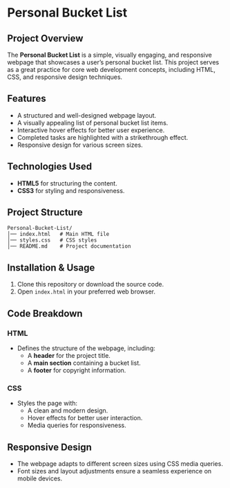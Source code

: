 # Personal Bucket List

## Project Overview
The **Personal Bucket List** is a simple, visually engaging, and responsive webpage that showcases a user’s personal bucket list. This project serves as a great practice for core web development concepts, including HTML, CSS, and responsive design techniques.

## Features
- A structured and well-designed webpage layout.
- A visually appealing list of personal bucket list items.
- Interactive hover effects for better user experience.
- Completed tasks are highlighted with a strikethrough effect.
- Responsive design for various screen sizes.

## Technologies Used
- **HTML5** for structuring the content.
- **CSS3** for styling and responsiveness.

## Project Structure
```
Personal-Bucket-List/
│── index.html   # Main HTML file
│── styles.css   # CSS styles
│── README.md    # Project documentation
```

## Installation & Usage
1. Clone this repository or download the source code.
2. Open `index.html` in your preferred web browser.

## Code Breakdown
### HTML
- Defines the structure of the webpage, including:
  - A **header** for the project title.
  - A **main section** containing a bucket list.
  - A **footer** for copyright information.

### CSS
- Styles the page with:
  - A clean and modern design.
  - Hover effects for better user interaction.
  - Media queries for responsiveness.

## Responsive Design
- The webpage adapts to different screen sizes using CSS media queries.
- Font sizes and layout adjustments ensure a seamless experience on mobile devices.

